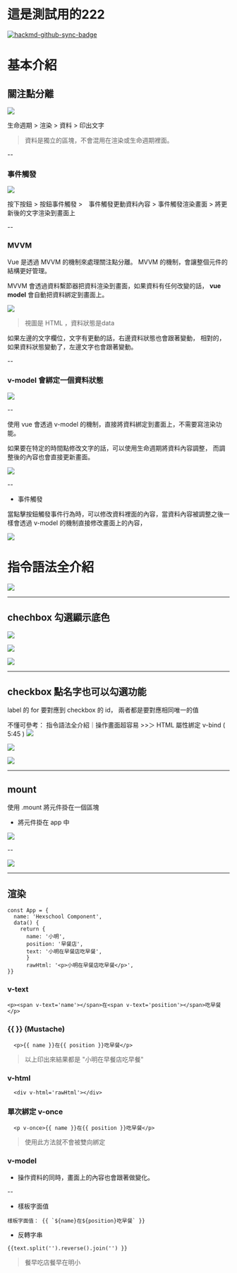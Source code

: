 #    這是測試用的222

[![hackmd-github-sync-badge](https://hackmd.io/CwCi70C2To2sB48DXAsxbg/badge)](https://hackmd.io/CwCi70C2To2sB48DXAsxbg)

#     基本介紹

##    關注點分離

![](https://i.imgur.com/gji0Wk4.png)


生命週期 > 渲染 > 資料 > 印出文字

>資料是獨立的區塊，不會混用在渲染或生命週期裡面。

-- 

###    事件觸發

![](https://i.imgur.com/0eHe5s4.png)


按下按鈕 > 按鈕事件觸發 >　事件觸發更動資料內容 > 
事件觸發渲染畫面 > 將更新後的文字渲染到畫面上

--

###    MVVM

Vue 是透過 MVVM 的機制來處理關注點分離。
MVVM 的機制，會讓整個元件的結構更好管理。

MVVM 會透過資料繫節器把資料渲染到畫面，如果資料有任何改變的話，
**vue model** 會自動把資料綁定到畫面上。




![](https://i.imgur.com/SDfy5MJ.png)

>視圖是 HTML ，資料狀態是data

如果左邊的文字欄位，文字有更動的話，右邊資料狀態也會跟著變動，
相對的，如果資料狀態變動了，左邊文字也會跟著變動。

--

###    v-model 會綁定一個資料狀態
![](https://i.imgur.com/tQTTepK.png)

--

使用 vue 會透過 v-model 的機制，直接將資料綁定到畫面上，不需要寫渲染功能。

如果要在特定的時間點修改文字的話，可以使用生命週期將資料內容調整，
而調整後的內容也會直接更新畫面。

![](https://i.imgur.com/7nhiBcN.png)

--

*    事件觸發

當點擊按鈕觸發事件行為時，可以修改資料裡面的內容，當資料內容被調整之後一樣會透過 v-model 的機制直接修改畫面上的內容，

![](https://i.imgur.com/idgstoV.png)


#    指令語法全介紹

![](https://i.imgur.com/8I0sT7i.png)




---





##    chechbox 勾選顯示底色



![](https://i.imgur.com/bJYbUDU.gif)


![](https://i.imgur.com/HNvWeUs.jpg)


![](https://i.imgur.com/cvfqkkk.jpg)









---

##    checkbox 點名字也可以勾選功能

label 的 for 要對應到 checkbox 的 id，
兩者都是要對應相同唯一的值

不懂可參考：
指令語法全介紹｜操作畫面超容易 >>＞  HTML 屬性綁定 v-bind ( 5:45 )
![](https://i.imgur.com/MPvR8vp.jpg)


![](https://i.imgur.com/a3kjvp0.jpg)


![](https://i.imgur.com/T6jNV4o.gif)




---





## mount

使用 .mount 將元件掛在一個區塊

*    將元件掛在 app 中

![](https://i.imgur.com/GgXEYtJ.jpg)

--

![](https://i.imgur.com/3bGzhVB.jpg)



---


##    渲染

```htmlembedded=
const App = {
  name: 'Hexschool Component',
  data() {
    return {
      name: '小明',
      position: '早餐店',
      text: '小明在早餐店吃早餐',
      }
      rawHtml: '<p>小明在早餐店吃早餐</p>',
}}
```
###    v-text
```htmlembedded=
<p><span v-text='name'></span>在<span v-text='position'></span>吃早餐</p>
```

###    {{ }} (Mustache)
```htmlembedded=
  <p>{{ name }}在{{ position }}吃早餐</p>
```

>以上印出來結果都是 "小明在早餐店吃早餐"


###     v-html  
```htmlembedded=
  <div v-html='rawHtml'></div>
```
###    單次綁定 v-once

```htmlembedded=
  <p v-once>{{ name }}在{{ position }}吃早餐</p>
```

>使用此方法就不會被雙向綁定

###    v-model 

* 操作資料的同時，畫面上的內容也會跟著做變化。

--

*    樣板字面值
```htmlembedded=
樣板字面值： {{ `${name}在${position}吃早餐` }}
```
*    反轉字串
```htmlembedded=
{{text.split('').reverse().join('') }}
```
>餐早吃店餐早在明小
